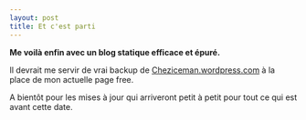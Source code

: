```yaml
---
layout: post
title: Et c'est parti
---
```


**Me voilà enfin avec un blog statique efficace et épuré.**

Il devrait me servir de vrai backup de [Cheziceman.wordpress.com](https://cheziceman.wordpress.com) à la place de mon actuelle page free.

A bientôt pour les mises à jour qui arriveront petit à petit pour tout ce qui est avant cette date.
